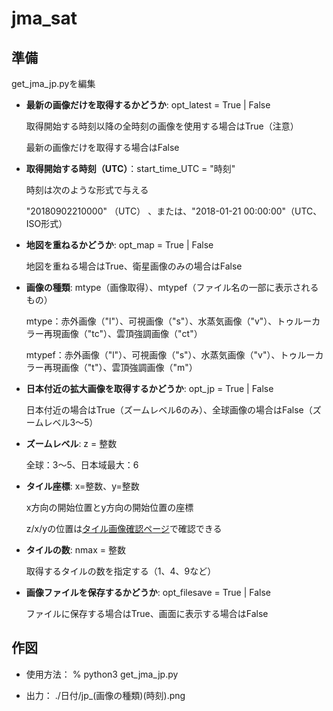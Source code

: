 # jma_sat

## 準備

get_jma_jp.pyを編集

- **最新の画像だけを取得するかどうか**: opt_latest = True | False

    取得開始する時刻以降の全時刻の画像を使用する場合はTrue（注意）

    最新の画像だけを取得する場合はFalse

- **取得開始する時刻（UTC）**：start_time_UTC = "時刻"

    時刻は次のような形式で与える
    
    "20180902210000" （UTC） 、または、"2018-01-21 00:00:00"（UTC、ISO形式）

- **地図を重ねるかどうか**: opt_map = True | False

    地図を重ねる場合はTrue、衛星画像のみの場合はFalse

- **画像の種類**: mtype（画像取得）、mtypef（ファイル名の一部に表示されるもの）

    mtype：赤外画像（"l"）、可視画像（"s"）、水蒸気画像（"v"）、トゥルーカラー再現画像（"tc"）、雲頂強調画像（"ct"）

    mtypef：赤外画像（"l"）、可視画像（"s"）、水蒸気画像（"v"）、トゥルーカラー再現画像（"t"）、雲頂強調画像（"m"）

- **日本付近の拡大画像を取得するかどうか**: opt_jp = True | False

    日本付近の場合はTrue（ズームレベル6のみ）、全球画像の場合はFalse（ズームレベル3〜5）

- **ズームレベル**: z = 整数

    全球：3〜5、日本域最大：6

- **タイル座標**: x=整数、y=整数

    x方向の開始位置とy方向の開始位置の座標
    
    z/x/yの位置は[タイル画像確認ページ](https://maps.gsi.go.jp/development/tileCoordCheck.html "国土地理院")で確認できる

- **タイルの数**: nmax = 整数

    取得するタイルの数を指定する（1、4、9など）

- **画像ファイルを保存するかどうか**: opt_filesave = True | False

    ファイルに保存する場合はTrue、画面に表示する場合はFalse

## 作図

- 使用方法：
    % python3 get_jma_jp.py

- 出力：
    ./日付/jp_(画像の種類)(時刻).png

